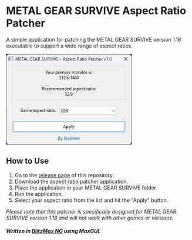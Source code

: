 # METAL GEAR SURVIVE Aspect Ratio Patcher

A simple application for patching the METAL GEAR SURVIVE version 1.18 executable to support a wide range of aspect ratios.

![demo](https://github.com/Hezkore/mgv-aspect-patcher/blob/master/demo.png?raw=true)

## How to Use

1. Go to the [release page](https://github.com/hezkore/mgv-aspect-patcher/releases) of this repository.
2. Download the aspect ratio patcher application.
3. Place the application in your METAL GEAR SURVIVE folder.
4. Run the application.
5. Select your aspect ratio from the list and hit the "Apply" button.

*Please note that this patcher is specifically designed for METAL GEAR SURVIVE version 1.18 and will not work with other games or versions.*

##### Written in [BlitzMax NG](https://blitzmax.org) using MaxGUI.